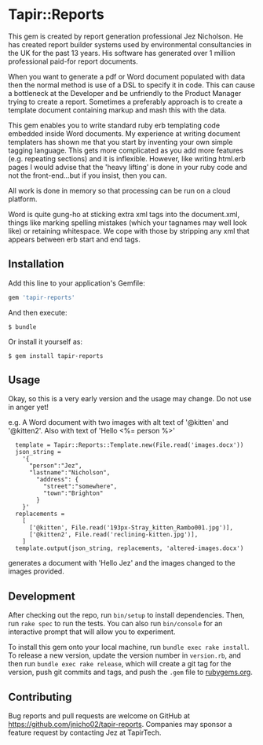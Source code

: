 # Tapir::Reports

This gem is created by report generation professional Jez Nicholson.
He has created report builder systems used by environmental consultancies in the
UK for the past 13 years.
His software has generated over 1 million professional paid-for report documents.

When you want to generate a pdf or Word document populated with data then the
normal method is use of a DSL to specify it in code.
This can cause a bottleneck at the Developer and be unfriendly to the Product
Manager trying to create a report.
Sometimes a preferably approach is to create a template document containing
markup and mash this with the data.

This gem enables you to write standard ruby erb templating code embedded inside
Word documents.
My experience at writing document templaters has shown me that you start by
inventing your own simple tagging language.
This gets more complicated as you add more features (e.g. repeating sections)
and it is inflexible.
However, like writing html.erb pages I would advise that the 'heavy lifting' is
done in your ruby code and not the front-end...but if you insist, then you can.

All work is done in memory so that processing can be run on a cloud platform.

Word is quite gung-ho at sticking extra xml tags into the document.xml, things
like marking spelling mistakes (which your tagnames may well look like) or
retaining whitespace.
We cope with those by stripping any xml that appears between erb start and end
tags.

## Installation

Add this line to your application's Gemfile:

```ruby
gem 'tapir-reports'
```

And then execute:

    $ bundle

Or install it yourself as:

    $ gem install tapir-reports

## Usage

Okay, so this is a very early version and the usage may change.
Do not use in anger yet!

e.g. A Word document with two images with alt text of '@kitten' and '@kitten2'.
Also with text of 'Hello <%= person %>'

```
  template = Tapir::Reports::Template.new(File.read('images.docx'))
  json_string =
    '{
      "person":"Jez",
      "lastname":"Nicholson",
        "address": {
          "street":"somewhere",
          "town":"Brighton"
        }
    }'
  replacements =
    [
      ['@kitten', File.read('193px-Stray_kitten_Rambo001.jpg')],
      ['@kitten2', File.read('reclining-kitten.jpg')],
    ]
  template.output(json_string, replacements, 'altered-images.docx')
```
generates a document with 'Hello Jez' and the images changed to the images provided.

## Development

After checking out the repo, run `bin/setup` to install dependencies. Then, run `rake spec` to run the tests. You can also run `bin/console` for an interactive prompt that will allow you to experiment.

To install this gem onto your local machine, run `bundle exec rake install`. To release a new version, update the version number in `version.rb`, and then run `bundle exec rake release`, which will create a git tag for the version, push git commits and tags, and push the `.gem` file to [rubygems.org](https://rubygems.org).

## Contributing

Bug reports and pull requests are welcome on GitHub at https://github.com/jnicho02/tapir-reports. Companies may sponsor a feature request by contacting Jez at TapirTech.
